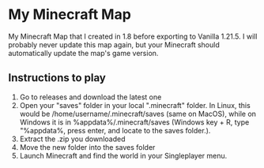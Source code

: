 # My Minecraft Map
My Minecraft Map that I created in 1.8 before exporting to Vanilla 1.21.5. I will probably never update this map again, but your Minecraft should automatically update the map's game version.

## Instructions to play
1. Go to releases and download the latest one
2. Open your "saves" folder in your local ".minecraft" folder. In Linux, this would be /home/username/.minecraft/saves (same on MacOS), while on Windows it is in %appdata%/.minecraft/saves (Windows key + R, type "%appdata%, press enter, and locate to the saves folder.).
3. Extract the .zip you downloaded
4. Move the new folder into the saves folder
5. Launch Minecraft and find the world in your Singleplayer menu.
